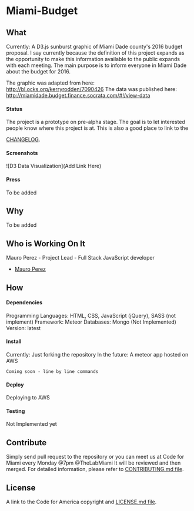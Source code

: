# Miami-Budget

## What
Currently: A D3.js sunburst graphic of Miami Dade county's 2016 budget proposal. I say currently because the definition of this project expands as the opportunity to make this information available to the public expands with each meeting. The main purpose is to inform everyone in Miami Dade about the budget for 2016.

The graphic was adapted from here: http://bl.ocks.org/kerryrodden/7090426
The data was published here: http://miamidade.budget.finance.socrata.com/#!/view-data

#### Status
The project is a prototype on pre-alpha stage. The goal is to let interested people know where this project is at. This is also a good place to link to the

[CHANGELOG](https://github.com/CHANGELOG.md).

#### Screenshots
![D3 Data Visualization](Add Link Here)

#### Press
To be added

## Why
To be added

## Who is Working On It
Mauro Perez - Project Lead - Full Stack JavaScript developer
* [Mauro Perez](https://github.com/maurop123)

## How
#### Dependencies
Programming Languages: HTML, CSS, JavaScript (jQuery), SASS (not implement)
Framework: Meteor
Databases: Mongo (Not Implemented)
Version: latest

#### Install
Currently: Just forking the repository
In the future: A meteor app hosted on AWS

`Coming soon - line by line commands`

#### Deploy
Deploying to AWS

#### Testing
Not Implemented yet

## Contribute
Simply send pull request to the repository or you can meet us at Code for Miami every Monday @7pm @TheLabMiami It will be reviewed and then merged. For detailed information, please refer to
[CONTRIBUTING.md file](https://github.com/CONTRIBUTING.md).

## License
A link to the Code for America copyright and [LICENSE.md file](https://github.com/codeforamerica/ceviche-cms/blob/master/LICENCE.md).
